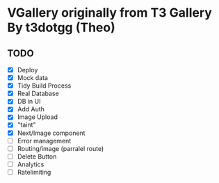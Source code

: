 # VGallery originally from T3 Gallery By t3dotgg (Theo)

## TODO
- [x] Deploy
- [x] Mock data
- [x] Tidy Build Process
- [x] Real Database
- [x] DB in UI
- [x] Add Auth
- [x] Image Upload
- [x] "taint"
- [x] Next/Image component
- [ ] Error management
- [ ] Routing/image (parralel route)
- [ ] Delete Button
- [ ] Analytics
- [ ] Ratelimiting